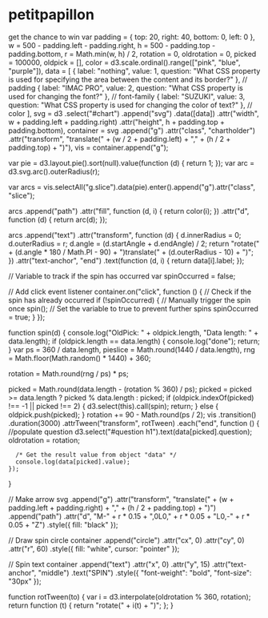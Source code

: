 # petitpapillon
get the chance to win
var padding = { top: 20, right: 40, bottom: 0, left: 0 },
  w = 500 - padding.left - padding.right,
  h = 500 - padding.top - padding.bottom,
  r = Math.min(w, h) / 2,
  rotation = 0,
  oldrotation = 0,
  picked = 100000,
  oldpick = [],
  color = d3.scale.ordinal().range(["pink", "blue", "purple"]),
  data = [
    { label: "nothing", value: 1, question: "What CSS property is used for specifying the area between the content and its border?" }, // padding
    { label: "IMAC PRO", value: 2, question: "What CSS property is used for changing the font?" }, // font-family
    { label: "SUZUKI", value: 3, question: "What CSS property is used for changing the color of text?" }, // color
  ],
  svg = d3
    .select("#chart")
    .append("svg")
    .data([data])
    .attr("width", w + padding.left + padding.right)
    .attr("height", h + padding.top + padding.bottom),
  container = svg
    .append("g")
    .attr("class", "chartholder")
    .attr("transform", "translate(" + (w / 2 + padding.left) + "," + (h / 2 + padding.top) + ")"),
  vis = container.append("g");

var pie = d3.layout.pie().sort(null).value(function (d) {
  return 1;
});
var arc = d3.svg.arc().outerRadius(r);

var arcs = vis.selectAll("g.slice").data(pie).enter().append("g").attr("class", "slice");

arcs
  .append("path")
  .attr("fill", function (d, i) {
    return color(i);
  })
  .attr("d", function (d) {
    return arc(d);
  });

arcs
  .append("text")
  .attr("transform", function (d) {
    d.innerRadius = 0;
    d.outerRadius = r;
    d.angle = (d.startAngle + d.endAngle) / 2;
    return "rotate(" + (d.angle * 180 / Math.PI - 90) + ")translate(" + (d.outerRadius - 10) + ")";
  })
  .attr("text-anchor", "end")
  .text(function (d, i) {
    return data[i].label;
  });

// Variable to track if the spin has occurred
var spinOccurred = false;

// Add click event listener
container.on("click", function () {
  // Check if the spin has already occurred
  if (!spinOccurred) {
    // Manually trigger the spin once
    spin();
    // Set the variable to true to prevent further spins
    spinOccurred = true;
  }
});

function spin(d) {
  console.log("OldPick: " + oldpick.length, "Data length: " + data.length);
  if (oldpick.length == data.length) {
    console.log("done");
    return;
  }
  var ps = 360 / data.length,
    pieslice = Math.round(1440 / data.length),
    rng = Math.floor(Math.random() * 1440) + 360;

  rotation = Math.round(rng / ps) * ps;

  picked = Math.round(data.length - (rotation % 360) / ps);
  picked = picked >= data.length ? picked % data.length : picked;
  if (oldpick.indexOf(picked) !== -1 || picked !== 2) {
    d3.select(this).call(spin);
    return;
  } else {
    oldpick.push(picked);
  }
  rotation += 90 - Math.round(ps / 2);
  vis
    .transition()
    .duration(3000)
    .attrTween("transform", rotTween)
    .each("end", function () {
      //populate question
      d3.select("#question h1").text(data[picked].question);
      oldrotation = rotation;

      /* Get the result value from object "data" */
      console.log(data[picked].value);
    });
}

// Make arrow
svg
  .append("g")
  .attr("transform", "translate(" + (w + padding.left + padding.right) + "," + (h / 2 + padding.top) + ")")
  .append("path")
  .attr("d", "M-" + r * 0.15 + ",0L0," + r * 0.05 + "L0,-" + r * 0.05 + "Z")
  .style({ fill: "black" });

// Draw spin circle
container
  .append("circle")
  .attr("cx", 0)
  .attr("cy", 0)
  .attr("r", 60)
  .style({ fill: "white", cursor: "pointer" });

// Spin text
container
  .append("text")
  .attr("x", 0)
  .attr("y", 15)
  .attr("text-anchor", "middle")
  .text("SPIN")
  .style({ "font-weight": "bold", "font-size": "30px" });

function rotTween(to) {
  var i = d3.interpolate(oldrotation % 360, rotation);
  return function (t) {
    return "rotate(" + i(t) + ")";
  };
}

